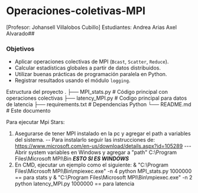 # Operaciones-coletivas-MPI
[Profesor: Johansell Villalobos Cubillo]
Estudiantes: 
Andrea Arias
Axel Alvarado## 

### Objetivos

- Aplicar operaciones colectivas de MPI (`Bcast`, `Scatter`, `Reduce`).
- Calcular estadísticas globales a partir de datos distribuidos.
- Utilizar buenas prácticas de programación paralela en Python.
- Registrar resultados usando el módulo `logging`.

Estructura del proyecto
.
├── MPI_stats.py           # Código principal con operaciones colectivas
├── latency_MPI.py         # Codigo principal para datos de latencia
├── requirements.txt       # Dependencias Python
└── README.md              # Este documento


Para ejecutar Mpi Stars:
1. Asegurarse de tener MPI instalado en la pc y agregar el path a variables del sistema.
-- Para instalarlo seguir las instrucciones de: https://www.microsoft.com/en-us/download/details.aspx?id=105289
--- Abrir system variables en Windows y agregar a "path"  C:\Program Files\Microsoft MPI\Bin ***ESTO SI ES WINDOWS***
3. En CMD, ejecutar un ejemplo como el siguiente: & "C:\Program Files\Microsoft MPI\Bin\mpiexec.exe" -n 4 python MPI_stats.py 1000000 == para stats
 y & "C:\Program Files\Microsoft MPI\Bin\mpiexec.exe" -n 2 python latency_MPI.py 1000000 == para latencia




